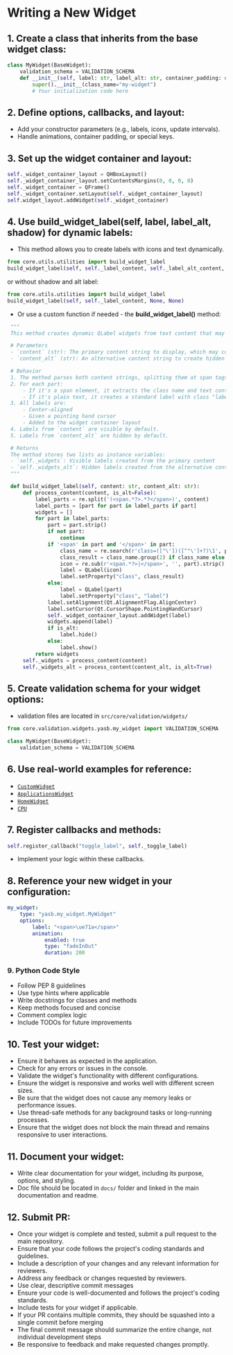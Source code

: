 # Writing a New Widget

## 1. Create a class that inherits from the base widget class:

```py
class MyWidget(BaseWidget):
    validation_schema = VALIDATION_SCHEMA
    def __init__(self, label: str, label_alt: str, container_padding: dict[str, int], animation: dict[str, str]):
        super().__init__(class_name="my-widget")
        # Your initialization code here
```

## 2. Define options, callbacks, and layout:

-   Add your constructor parameters (e.g., labels, icons, update intervals).
-   Handle animations, container padding, or special keys.

## 3. Set up the widget container and layout:

```py
self._widget_container_layout = QHBoxLayout()
self._widget_container_layout.setContentsMargins(0, 0, 0, 0)
self._widget_container = QFrame()
self._widget_container.setLayout(self._widget_container_layout)
self.widget_layout.addWidget(self._widget_container)
```

## 4. Use **build_widget_label(self, label, label_alt, shadow)** for dynamic labels:

-   This method allows you to create labels with icons and text dynamically.

```py
from core.utils.utilities import build_widget_label
build_widget_label(self, self._label_content, self._label_alt_content, self._label_shadow)
```
or without shadow and alt label:
```py
from core.utils.utilities import build_widget_label
build_widget_label(self, self._label_content, None, None)
```

-   Or use a custom function if needed - the **build_widget_label()** method:

```py
 """
 This method creates dynamic QLabel widgets from text content that may include HTML span elements.

 # Parameters
 - `content` (str): The primary content string to display, which may contain HTML spans with class attributes.
 - `content_alt` (str): An alternative content string to create hidden labels for later use.

 # Behavior
 1. The method parses both content strings, splitting them at span tags.
 2. For each part:
     - If it's a span element, it extracts the class name and text content.
     - If it's plain text, it creates a standard label with class "label".
 3. All labels are:
     - Center-aligned
     - Given a pointing hand cursor
     - Added to the widget container layout
 4. Labels from `content` are visible by default.
 5. Labels from `content_alt` are hidden by default.

 # Returns
 The method stores two lists as instance variables:
 - `self._widgets`: Visible labels created from the primary content
 - `self._widgets_alt`: Hidden labels created from the alternative content
 """

 def build_widget_label(self, content: str, content_alt: str):
     def process_content(content, is_alt=False):
         label_parts = re.split('(<span.*?>.*?</span>)', content)
         label_parts = [part for part in label_parts if part]
         widgets = []
         for part in label_parts:
             part = part.strip()
             if not part:
                 continue
             if '<span' in part and '</span>' in part:
                 class_name = re.search(r'class=(["\'])([^"\']+?)\1', part)
                 class_result = class_name.group(2) if class_name else 'icon'
                 icon = re.sub(r'<span.*?>|</span>', '', part).strip()
                 label = QLabel(icon)
                 label.setProperty("class", class_result)
             else:
                 label = QLabel(part)
                 label.setProperty("class", "label")
             label.setAlignment(Qt.AlignmentFlag.AlignCenter)
             label.setCursor(Qt.CursorShape.PointingHandCursor)
             self._widget_container_layout.addWidget(label)
             widgets.append(label)
             if is_alt:
                 label.hide()
             else:
                 label.show()
         return widgets
     self._widgets = process_content(content)
     self._widgets_alt = process_content(content_alt, is_alt=True)
```

## 5. Create validation schema for your widget options:

-   validation files are located in `src/core/validation/widgets/`

```py
from core.validation.widgets.yasb.my_widget import VALIDATION_SCHEMA

class MyWidget(BaseWidget):
    validation_schema = VALIDATION_SCHEMA
```

## 6. Use real-world examples for reference:

-   [`CustomWidget`](https://github.com/amnweb/yasb/blob/main/src/core/widgets/yasb/custom.py)
-   [`ApplicationsWidget`](https://github.com/amnweb/yasb/blob/main/src/core/widgets/yasb/applications.py)
-   [`HomeWidget`](https://github.com/amnweb/yasb/blob/main/src/core/widgets/yasb/home.py)
-   [`CPU`](https://github.com/amnweb/yasb/blob/main/src/core/widgets/yasb/cpu.py)

## 7. Register callbacks and methods:

```py
self.register_callback("toggle_label", self._toggle_label)
```

-   Implement your logic within these callbacks.

## 8. Reference your new widget in your configuration:

```yaml
my_widget:
    type: "yasb.my_widget.MyWidget"
    options:
        label: "<span>\ue71a</span>"
        animation:
            enabled: true
            type: "fadeInOut"
            duration: 200
```

### 9. Python Code Style

-  Follow PEP 8 guidelines
-  Use type hints where applicable
-  Write docstrings for classes and methods
-  Keep methods focused and concise
-  Comment complex logic
-  Include TODOs for future improvements

## 10. Test your widget:

-   Ensure it behaves as expected in the application.
-   Check for any errors or issues in the console.
-   Validate the widget's functionality with different configurations.
-   Ensure the widget is responsive and works well with different screen sizes.
-   Be sure that the widget does not cause any memory leaks or performance issues.
-   Use thread-safe methods for any background tasks or long-running processes.
-   Ensure that the widget does not block the main thread and remains responsive to user interactions.

## 11. Document your widget:

-   Write clear documentation for your widget, including its purpose, options, and styling.
-   Doc file should be located in `docs/` folder and linked in the main documentation and readme.

## 12. Submit PR:

-   Once your widget is complete and tested, submit a pull request to the main repository.
-   Ensure that your code follows the project's coding standards and guidelines.
-   Include a description of your changes and any relevant information for reviewers.
-   Address any feedback or changes requested by reviewers.
-   Use clear, descriptive commit messages
-   Ensure your code is well-documented and follows the project's coding standards.
-   Include tests for your widget if applicable.
-   If your PR contains multiple commits, they should be squashed into a single commit before merging
-   The final commit message should summarize the entire change, not individual development steps
-   Be responsive to feedback and make requested changes promptly.
